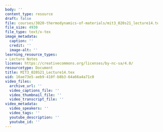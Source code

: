 ```yaml
---
body: ''
content_type: resource
draft: false
file: courses/3020-thermodynamics-of-materials/mit3_020s21_lecture14.tex
file_size: 4930
file_type: text/x-tex
image_metadata:
  caption: ''
  credit: ''
  image-alt: ''
learning_resource_types:
- Lecture Notes
license: https://creativecommons.org/licenses/by-nc-sa/4.0/
resourcetype: Document
title: MIT3_020S21_Lecture14.tex
uid: 16ae73e5-aeb9-410f-b8b3-64a66a4a71c0
video_files:
  archive_url: ''
  video_captions_file: ''
  video_thumbnail_file: ''
  video_transcript_file: ''
video_metadata:
  video_speakers: ''
  video_tags: ''
  youtube_description: ''
  youtube_id: ''
---
```

